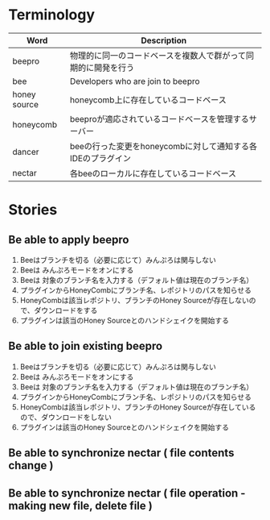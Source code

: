 # Terminology
|Word|Description|
|----|-----------|
|beepro|物理的に同一のコードベースを複数人で群がって同期的に開発を行う|
|bee| Developers who are join to beepro |
|honey source|honeycomb上に存在しているコードベース|
|honeycomb|beeproが適応されているコードベースを管理するサーバー|
|dancer|beeの行った変更をhoneycombに対して通知する各IDEのプラグイン|
|nectar|各beeのローカルに存在しているコードベース|


# Stories
## Be able to apply beepro
1. Beeはブランチを切る（必要に応じて）みんぷろは関与しない
2. Beeは みんぷろモードをオンにする
3. Beeは 対象のブランチ名を入力する（デフォルト値は現在のブランチ名）
4. プラグインからHoneyCombにブランチ名、レポジトリのパスを知らせる
5. HoneyCombは該当レポジトリ、ブランチのHoney Sourceが存在しないので、ダウンロードをする
6. プラグインは該当のHoney Sourceとのハンドシェイクを開始する

## Be able to join existing beepro
1. Beeはブランチを切る（必要に応じて）みんぷろは関与しない
2. Beeは みんぷろモードをオンにする
3. Beeは 対象のブランチ名を入力する（デフォルト値は現在のブランチ名）
4. プラグインからHoneyCombにブランチ名、レポジトリのパスを知らせる
5. HoneyCombは該当レポジトリ、ブランチのHoney Sourceが存在しているので、ダウンロードをしない
6. プラグインは該当のHoney Sourceとのハンドシェイクを開始する

## Be able to synchronize nectar ( file contents change )

## Be able to synchronize nectar ( file operation - making new file, delete file )
